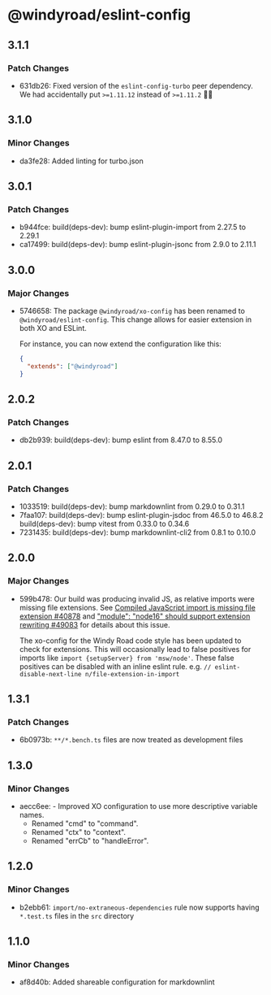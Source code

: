 # @windyroad/eslint-config

## 3.1.1

### Patch Changes

- 631db26: Fixed version of the `eslint-config-turbo` peer dependency. We had accidentally put `>=1.11.12` instead of `>=1.11.2` 🤦‍♂️

## 3.1.0

### Minor Changes

- da3fe28: Added linting for turbo.json

## 3.0.1

### Patch Changes

- b944fce: build(deps-dev): bump eslint-plugin-import from 2.27.5 to 2.29.1
- ca17499: build(deps-dev): bump eslint-plugin-jsonc from 2.9.0 to 2.11.1

## 3.0.0

### Major Changes

- 5746658: The package `@windyroad/xo-config` has been renamed to `@windyroad/eslint-config`. This
  change allows for easier extension in both XO and ESLint.

  For instance, you can now extend the configuration like this:

  ```json
  {
    "extends": ["@windyroad"]
  }
  ```

## 2.0.2

### Patch Changes

- db2b939: build(deps-dev): bump eslint from 8.47.0 to 8.55.0

## 2.0.1

### Patch Changes

- 1033519: build(deps-dev): bump markdownlint from 0.29.0 to 0.31.1
- 7faa107: build(deps-dev): bump eslint-plugin-jsdoc from 46.5.0 to 46.8.2
  build(deps-dev): bump vitest from 0.33.0 to 0.34.6
- 7231435: build(deps-dev): bump markdownlint-cli2 from 0.8.1 to 0.10.0

## 2.0.0

### Major Changes

- 599b478: Our build was producing invalid JS, as relative imports were missing file extensions.
  See [Compiled JavaScript import is missing file extension #40878](https://github.com/microsoft/TypeScript/issues/40878)
  and ["module": "node16" should support extension rewriting #49083](https://github.com/microsoft/TypeScript/issues/49083#issuecomment-1435399267)
  for details about this issue.

  The xo-config for the Windy Road code style has been updated to check for extensions. This
  will occasionally lead to false positives for imports like
  `import {setupServer} from 'msw/node'`. These false positives can be disabled with an inline
  eslint rule. e.g. `// eslint-disable-next-line n/file-extension-in-import`

## 1.3.1

### Patch Changes

- 6b0973b: `**/*.bench.ts` files are now treated as development files

## 1.3.0

### Minor Changes

- aecc6ee: - Improved XO configuration to use more descriptive variable names.
  - Renamed "cmd" to "command".
  - Renamed "ctx" to "context".
  - Renamed "errCb" to "handleError".

## 1.2.0

### Minor Changes

- b2ebb61: `import/no-extraneous-dependencies` rule now supports having `*.test.ts` files in the `src` directory

## 1.1.0

### Minor Changes

- af8d40b: Added shareable configuration for markdownlint
